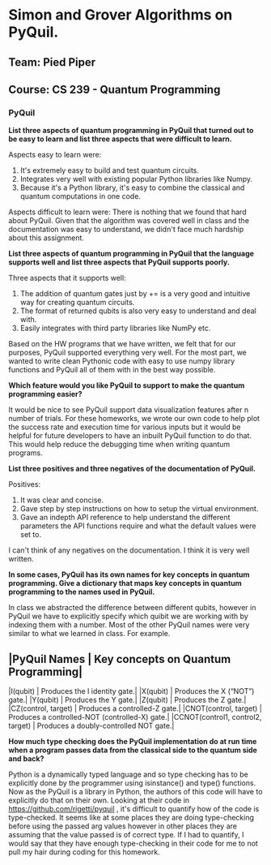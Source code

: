 # Simon and Grover Algorithms on PyQuil. 

## Team: Pied Piper
## Course: CS 239 - Quantum Programming

### PyQuil

**List three aspects of quantum programming in PyQuil that turned out to be easy to learn and list three aspects that were difficult to learn.**

Aspects easy to learn were:
1. It's extremely easy to build and test quantum circuits. 
2. Integrates very well with existing popular Python libraries like Numpy. 
3. Because it's a Python library, it's easy to combine the classical and quantum computations in one code. 

Aspects difficult to learn were:
There is nothing that we found that hard about PyQuil. Given that the algorithm was covered well in class and the documentation was easy to understand, we didn't face much hardship about this assignment.

**List three aspects of quantum programming in PyQuil that the language supports well and list three aspects that PyQuil supports poorly.**

Three aspects that it supports well:
1. The addition of quantum gates just by += is a very good and intuitive way for creating quantum circuits.
2. The format of returned qubits is also very easy to understand and deal with.
3. Easily integrates with third party libraries like NumPy etc.

Based on the HW programs that we have written, we felt that for our purposes, PyQuil 
supported everything very well. For the most part, we wanted to write clean Pythonic code
with easy to use numpy library functions and PyQuil all of them with in the best way possible. 


**Which feature would you like PyQuil to support to make the quantum programming easier?**

It would be nice to see PyQuil support data visualization features after n number of trials. For these homeworks, we wrote our own code to help plot the success rate and execution time for various inputs but it would be helpful for future developers to have an inbuilt PyQuil function to do that. This would help reduce the debugging time when writing quantum programs. 

**List three positives and three negatives of the documentation of PyQuil.**

Positives:
1. It was clear and concise.
2. Gave step by step instructions on how to setup the virtual environment. 
3. Gave an indepth API reference to help understand the different parameters the API functions require and what the default values were set to. 

I can't think of any negatives on the documentation. I think it is very well written. 

**In some cases, PyQuil has its own names for key concepts in quantum programming.  Give a dictionary that maps key concepts in quantum programming to the names used in PyQuil.**

In class we abstracted the difference between different qubits, however in PyQuil we have to explicitly 
specify which quibit we are working with by indexing them with a number. Most of the other PyQuil names 
were very similar to what we learned in class. For example. 


|PyQuil Names                        | Key concepts on Quantum Programming|
---------------------------------------------------------------------------------
|I(qubit)                            | Produces the I identity gate.|
|X(qubit)                            | Produces the X (“NOT”) gate.|
|Y(qubit)                            | Produces the Y gate.|
|Z(qubit)                            | Produces the Z gate.|
|CZ(control, target)	             | Produces a controlled-Z gate.|
|CNOT(control, target)	             | Produces a controlled-NOT (controlled-X) gate.|
|CCNOT(control1, control2, target)	 | Produces a doubly-controlled NOT gate.|


**How much type checking does the PyQuil implementation do at run time when a program passes data from the classical side to the quantum side and back?**

Python is a dynamically typed language and so type checking has to be explicitly done by the programmer using isinstance() and type() functions. Now as the PyQuil is a library in Python, the authors of this code will have to explicitly do that on their own. Looking at their code in https://github.com/rigetti/pyquil , it's difficult to quantify how of the code is type-checked. It seems like at some places they are doing type-checking before using the passed arg values however in other places they are assuming that the value passed is of correct type. If I had to quantify, I would say that they have enough type-checking in their code for me to not pull my hair during coding for this homework. 

